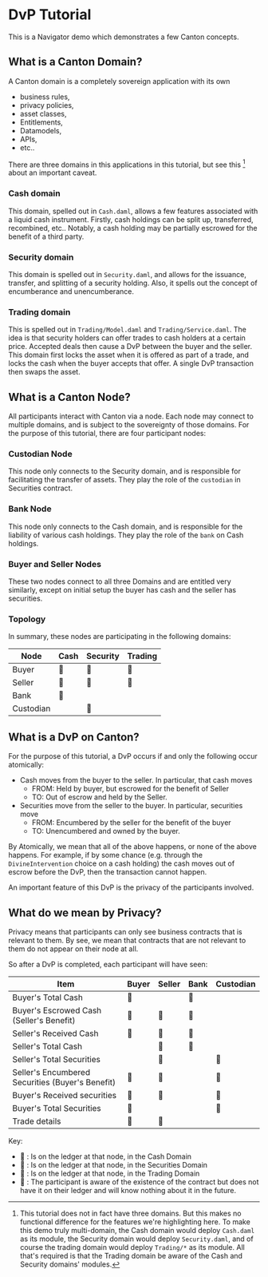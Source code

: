 # DvP Tutorial 

This is a Navigator demo which demonstrates a few Canton concepts.

## What is a Canton Domain? 

A Canton domain is a completely sovereign application with its own 
- business rules, 
- privacy policies, 
- asset classes, 
- Entitlements, 
- Datamodels, 
- APIs, 
- etc.. 

There are three domains in this applications in this tutorial, but see this [^1] about an important caveat. 

[^1]: This tutorial does not in fact have three domains. But this makes no functional difference for the features we're highlighting here. To make this demo truly multi-domain, the Cash domain would deploy `Cash.daml` as its module, the Security domain would deploy `Security.daml`, and of course the trading domain would deploy `Trading/*` as its module. All that's required is that the Trading domain be aware of the Cash and Security domains' modules.

### Cash domain 

This domain, spelled out in `Cash.daml`, allows a few features associated with a liquid cash instrument. Firstly, cash holdings can be split up, transferred, recombined, etc.. Notably, a cash holding may be partially escrowed for the benefit of a third party. 

### Security domain 

This domain is spelled out in `Security.daml`, and allows for the issuance, transfer, and splitting of a security holding. Also, it spells out the concept of encumberance and unencumberance. 

### Trading domain 

This is spelled out in `Trading/Model.daml` and `Trading/Service.daml`. The idea is that security holders can offer trades to cash holders at a certain price. Accepted deals then cause a DvP between the buyer and the seller. This domain first locks the asset when it is offered as part of a trade, and locks the cash when the buyer accepts that offer. A single DvP transaction then swaps the asset. 

## What is a Canton Node? 

All participants interact with Canton via a node. Each node may connect to multiple domains, and is subject to the sovereignty of those domains. For the purpose of this tutorial, there are four participant nodes: 

### Custodian Node 

This node only connects to the Security domain, and is responsible for facilitating the transfer of assets. They play the role of the `custodian` in Securities contract. 

### Bank Node 

This node only connects to the Cash domain, and is responsible for the liability of various cash holdings. They play the role of the `bank` on Cash holdings.

### Buyer and Seller Nodes 

These two nodes connect to all three Domains and are entitled very similarly, except on initial setup the buyer has cash and the seller has securities. 

### Topology

In summary, these nodes are participating in the following domains:

| Node      | Cash         | Security    | Trading  | 
|-----------|--------------|-------------|----------|
| Buyer     | :green_book: | :blue_book: | :ledger: |
| Seller    | :green_book: | :blue_book: | :ledger: |
| Bank      | :green_book: |             |          |
| Custodian |              | :blue_book: |          |

## What is a DvP on Canton? 

For the purpose of this tutorial, a DvP occurs if and only the following occur atomically: 
- Cash moves from the buyer to the seller. In particular, that cash moves 
  - FROM: Held by buyer, but escrowed for the benefit of Seller 
  - TO: Out of escrow and held by the Seller.
- Securities move from the seller to the buyer. In particular, securities move
  - FROM: Encumbered by the seller for the benefit of the buyer 
  - TO: Unencumbered and owned by the buyer. 

By Atomically, we mean that all of the above happens, or none of the above happens. For example, if by some chance (e.g. through the `DivineIntervention` choice on a cash holding) the cash moves out of escrow before the DvP, then the transaction cannot happen. 

An important feature of this DvP is the privacy of the participants involved. 

## What do we mean by Privacy? 

Privacy means that participants can only see business contracts that is relevant to them. By see, we mean that contracts that are not relevant to them do not appear on their node at all. 

So after a DvP is completed, each participant will have seen:

| Item                                                    | Buyer        | Seller       | Bank         | Custodian   |
|---------------------------------------------------------|--------------|--------------|--------------|-------------|
| Buyer's Total Cash                                      | :green_book: |              | :green_book: |             |
| Buyer's Escrowed Cash (Seller's Benefit)                | :green_book: | :green_book: | :green_book: |             |
| Seller's Received Cash                                  | :eyes:       | :green_book: | :green_book: |             |
| Seller's Total Cash                                     |              | :green_book: | :green_book: |             |
| Seller's Total Securities                               |              | :blue_book:  |              | :blue_book: |
| Seller's Encumbered Securities (Buyer's Benefit)        | :blue_book:  | :blue_book:  |              | :blue_book: |
| Buyer's Received securities                             | :blue_book:  | :eyes:       |              | :blue_book: |
| Buyer's Total Securities                                | :blue_book:  |              |              | :blue_book: |
| Trade details                                           | :ledger:     | :ledger:|    |              |             |


Key: 

- :green_book: : Is on the ledger at that node, in the Cash Domain 
- :blue_book:  : Is on the ledger at that node, in the Securities Domain 
- :ledger:     : Is on the ledger at that node, in the Trading Domain
- :eyes:       : The participant is aware of the existence of the contract but does not have it on their ledger and will know nothing about it in the future. 